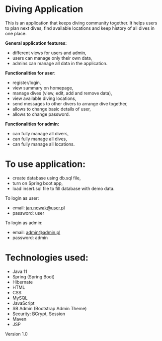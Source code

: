 # Diving Application
This is an application that keeps diving community together. It helps users to plan next dives, find available locations and keep history of all dives in one place.

**General application features:**
- different views for users and admin,
- users can manage only their own data,
- admins can manage all data in the application.

**Functionalities for user:**
- register/login,
- view summary on homepage,
- manage dives (view, edit, add and remove data),
- view available diving locations,
- send messages to other divers to arrange dive together,
- allows to change basic details of user,
- allows to change password.

**Functionalities for admin:**
- can fully manage all divers,
- can fully manage all dives,
- can fully manage all locations.

# To use application:
- create database using db.sql file,
- turn on Spring boot app,
- load insert.sql file to fill database with demo data.

To login as user:
- email: jan.nowak@user.pl
- password: user

To login as admin:
- email: admin@admin.pl
- password: admin

# Technologies used:
- Java 11
- Spring (Spring Boot)
- Hibernate
- HTML
- CSS
- MySQL
- JavaScript
- SB Admin (Bootstrap Admin Theme)
- Security: BCrypt, Session
- Maven
- JSP

Version 1.0
